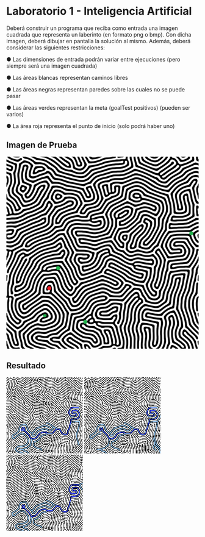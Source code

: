 
# Laboratorio 1 - Inteligencia Artificial

Deberá construir un programa que reciba como entrada una imagen cuadrada que representa un laberinto (en
formato png o bmp). Con dicha imagen, deberá dibujar en pantalla la solución al mismo. Además, deberá
considerar las siguientes restricciones:


● Las dimensiones de entrada podrán variar entre ejecuciones (pero siempre será una imagen cuadrada)

● Las áreas blancas representan caminos libres

● Las áreas negras representan paredes sobre las cuales no se puede pasar

● Las áreas verdes representan la meta (goalTest positivos) (pueden ser varios)

● La área roja representa el punto de inicio (solo podrá haber uno)



## Imagen de Prueba
![Alt text](/lab2.png?raw=true "maze")


## Resultado

![Alt text](/GENERATED_IMAGES/GENERATED_SOLUTION_lab2_a_star.png?raw=true "a*")
![Alt text](/GENERATED_IMAGES/GENERATED_SOLUTION_lab2_BFS.png?raw=true "BFS")
![Alt text](/GENERATED_IMAGES/GENERATED_SOLUTION_lab2_DFS.png?raw=true "DFS")

